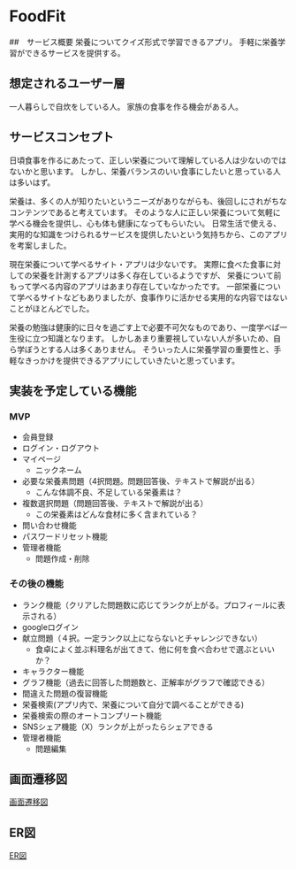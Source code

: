 # FoodFit

##　サービス概要
栄養についてクイズ形式で学習できるアプリ。
手軽に栄養学習ができるサービスを提供する。


## 想定されるユーザー層　
一人暮らしで自炊をしている人。
家族の食事を作る機会がある人。


## サービスコンセプト
日頃食事を作るにあたって、正しい栄養について理解している人は少ないのではないかと思います。
しかし、栄養バランスのいい食事にしたいと思っている人は多いはず。

栄養は、多くの人が知りたいというニーズがありながらも、後回しにされがちなコンテンツであると考えています。
そのような人に正しい栄養について気軽に学べる機会を提供し、心も体も健康になってもらいたい。
日常生活で使える、実用的な知識をつけられるサービスを提供したいという気持ちから、このアプリを考案しました。

現在栄養について学べるサイト・アプリは少ないです。
実際に食べた食事に対しての栄養を計測するアプリは多く存在しているようですが、
栄養について前もって学べる内容のアプリはあまり存在していなかったです。
一部栄養について学べるサイトなどもありましたが、食事作りに活かせる実用的な内容ではないことがほとんどでした。

栄養の勉強は健康的に日々を過ごす上で必要不可欠なものであり、一度学べば一生役に立つ知識となります。
しかしあまり重要視していない人が多いため、自ら学ぼうとする人は多くありません。
そういった人に栄養学習の重要性と、手軽なきっかけを提供できるアプリにしていきたいと思っています。


## 実装を予定している機能
### MVP
* 会員登録
* ログイン・ログアウト
* マイページ
    * ニックネーム
* 必要な栄養素問題（4択問題。問題回答後、テキストで解説が出る）
    * こんな体調不良、不足している栄養素は？
* 複数選択問題（問題回答後、テキストで解説が出る）
    * この栄養素はどんな食材に多く含まれている？
* 問い合わせ機能
* パスワードリセット機能
* 管理者機能
    * 問題作成・削除


### その後の機能
* ランク機能（クリアした問題数に応じてランクが上がる。プロフィールに表示される）
* googleログイン
* 献立問題（４択。一定ランク以上にならないとチャレンジできない）
    * 食卓によく並ぶ料理名が出てきて、他に何を食べ合わせで選ぶといいか？
* キャラクター機能
* グラフ機能（過去に回答した問題数と、正解率がグラフで確認できる）
* 間違えた問題の復習機能
* 栄養検索(アプリ内で、栄養について自分で調べることができる)
* 栄養検索の際のオートコンプリート機能
* SNSシェア機能（X）ランクが上がったらシェアできる
* 管理者機能
    * 問題編集


## 画面遷移図
[画面遷移図](
https://www.figma.com/file/uKciynJuG35EdfLAmyhWqw/FoodFit?type=design&node-id=0%3A1&mode=design&t=sh54eIGW03hBvYtm-1)

## ER図
[ER図](
https://viewer.diagrams.net/?tags=%7B%7D&highlight=0000ff&edit=_blank&layers=1&nav=1&title=FoodfitER.drawio#R7V1tc9o4F%2F01%2FkgH25iXj7yl3W2yTZtn226%2FZBRQwI2xWVmEsL%2F%2BkYyFCRJGxgaMpZnO1BaKLd97dCTfo2sZdn%2F29hGB%2BfQuGEPPsOrjN8MeGJZl1Tsd8h8tWa1Lmo69Lpggd7wuMpOCB%2Fc%2FGBfW49KFO4bhu4o4CDzszt8XjgLfhyP8rgwgFCzfV3sOvPd3nYMJ5AoeRsDjS3%2B4Yzxdl7adelL%2BCbqTKbuzWY9%2FmQFWOS4Ip2AcLN8VwTd8E%2Fg4buI9RDPgQx%2BTX%2B4AeoHIcIZTjOmTdg3rhvx7prU%2FTIJg4kEwd8MPo2BGikchqXLzDGauR828daFefCFyO3to2H0UBHh9NHvrQ4%2F6irlh3aabPb9u7IDodSX%2BoF97Xd2%2B1LH%2FaWl%2Fx3d3k%2FvWU81aX%2BUVeIvYvt%2BA%2FxLGBsIrZnViqzk9xOCJFvVCDBCOwWHXSQFxNwauT57MHpjRueeBeehG1dclU9cb34JVsMDsQuys9%2By%2BwfG3NTZoXQKTW3IxekovTq38EDeG%2Fgw8d%2BKT4xF5dHrHHoIhacstCHFcgzdObK9XiDB82yqKjfURBjOI0YpUYb8ySMUdxWzF58sEdharM92GnB0XghhHk821E%2FeQg9hDGbxlc97a6yjy6NgF3jfSBYE%2FiXz23iXUrmMUzP8H0ATiuGAeuNSiw1e47gSR8V3P6wdeQD3rBz5k1aKHc3rkH3ncfv2DYzikAX1ybibn5B%2BtjnA%2F8EOMCELorSBx1BJSZ%2FVwMI%2Fv48Fn1gwUG5MePwUYkz61z62pqD7s69i3tqRrT%2BbZBufZ%2B89ZfBuQZ332IjabuuMx9NddkjIwSPwtcKXQ%2Fhub7zpjtyNK%2BsOW9seWA%2ByM9o8vllgl89WAR7DvAwx7wcIfh5xTN%2B083s8O52dSvXx%2BZgS7rtsL52Dk%2BpPb9V82d4DgnAIIb%2Fs7plUoMKQudwZkdFTm9voJub15aW5nM%2BcjXXumLi9p%2Fo60%2BatO5abJuRWRufOjD2awhP49SOmFA0A5Cm9qCj8NhXcuTeGtCjF4U9r6VWfwNudVHGDgPf67IOB3SY8ooZOLonF5FChH4xYfZvk7hEgHxcgvNat9ZFTMNrMBgzXH2rmfxd%2BvVRLc8EEchcb%2FLOE5%2BTBAWeJzFh%2B4qVKAbgNdPSmw%2BFm8UiG6DFBQb2aQ7z3gyhk%2ByxteZoa%2FeJTO4t8GStjrZe3fkrZ%2F5fmcD6xXPEKXwfmVZvCB9%2FHf8c%2BPX5Z%2FdF%2Bf3b9%2F3YS%2FarYm7III%2B6wxOaEr7RL2YYG502CoGD8LTcG%2FNcMZcL0SOvcYgs7pfeUI2srUqzVB7ydoUaTsvAwtCIjdlDFoItltM7ig6qQtCIdF2vd1RkqK9796tN3RtF0QbTuXpm124VJ1Ytk%2Bqub6JKEb%2BfVJLnFMCX1bGEHrtUn70eBogi6IoNsXJ%2BhmCTuxZB9lONQEXbN5NWkOwnAZoCrPojMAQD2SbmuSLoakN%2BmqlyPpTG9EJSPptrS9q07SDT55Y4RWcwzHjyqQtTwQlCPrhqnJuiCyblyarBtWCTuxZB9lONRkXWvwK7cRnLl%2BlSk6g%2FurTNFf%2Bnhw9%2BKh2fJh2RnPmz8%2BY1izMnVrTdEpFC29zL8Aihb7ku%2FbVyImpkJTLdYWm4KXiUdTgMCI3PlxCkkLppURFvNiocoULhzeHF5p%2FnowPU%2BhhKwGC3SwTBnZ6HQxXykSukzpPOg9WTep2C5nHpSwyXzM%2BlrzoFKhq9SoLDYFnw9xnYOwRB5UTiioNyjrjxWdiuHPmgclajJrwNXlQaUCVfN5k18ORGfD1H7DG6PXN9ptY%2BgYHcdo3xjDjtE1jXaflrSbRtuhB92h0euwymVUt4oKqWVAjXLUv8n70VSfl%2BovnkFldTJJWOWi9o35NLcTW7AI0rbwAcLA3%2BL2ptEdGF3bGLaNbis6aBnEhoTe6UHDIF1IAW7PAhvlyN1s8i99%2FWngjqCOtZFfWkynZtEY2aX6ZvNUFG42lX4VyxDaSbB9PdG2zce1yv0ydmSwLcGuHsHNFv96VkJPnyrYlgUKyo3KVluvNCuK0i8eXrPa%2FFT9StYxpINTkzixBb9GZfMt2cosYcgNA%2BUI3Gzxixg0oxfE6BePopmtfOsdysXnCVY1n5stfrXDKAqHbIXVOgahvl4UX2t3jc6QxtfIGN%2B11NROsuBHuYHAaukEv6J4vwSfN2qVsSPLTthaOscvmbzyYbZRgBBp9B79pGt0GyqweRaUKMfmZodfuP7XAiOXvu%2FtBYVCesmOXNKUDb6cUC7p5PvKs0Ijckf%2BO%2FClkUvY3tYVia0laNVjtFXnx2ijT96z6opE2LKAQbmh2Krnk880r5daM6lXTDOpa80ksQWvmSxCiKpN5lkQoB6Zs4Rgzd25ufvi6ohlZfrwZMmIWtF90cS24GUuBMOFtx0j21pa3B3QRcXkoOfQZcbDJtVGOn0lomZ6D7V140b%2FAYDCgfP7%2B%2BC32YYr5895TU1u55AgT%2FflUECEviwvtR%2Bw935kVprYhY%2FN0zpeza94f7QCXV9lcvZ8EC7mf9if4cti8fA9bPS8TzWT330HjieQKQeEFKfBJPCBN0xKe4g2B45jLyV1boPIvVRM%2BA0xXsViB1jggBRN8cyLfyW%2BQauf9O8%2FOOz0n%2Fhy0cng7d3ZKj4bLdBrdN9UvYI%2BQOoQjKAHsPsK3%2F1Vig%2Fv6VCSoMPa%2BQKL09jxWxgs0AjGf5X4jLvQZueHXb2EXQhH4x53oS5CYLVVLR7q5Bscy5%2By7dqpTw7WLSgWifw84QxIlEPU2qFpE8B63HrMZip7a7LnLA6lsiO62Oz8kL5tdjeM7uOOxFY3j%2Bz%2F3lM0eFDmdkfAK9724me9lOXT2701EH%2BL3q907h39tf6ehOS%2Fc3UyMdmqazFZNtx5fWKyVa%2BWmJygVceyNjMgQaJG1YUHrSKnwEKryCcj9MuryKZVLUI3tYqc2EJJFTkDAtQjc6ulubsg7i6BipwpcaZkRM2QqIma2IJ%2Fq9Iqcm7YVJndhYKNml%2FEOEZFjum%2BxCpypnes0qvI1Sd24WPz82%2F1VGQFyTld1NpCwx30F3vRoJCOYe%2FoGM2mI0e%2FZsM51eTa1DqG7Av3FeoYZsV0DFPrGMkrgkjHUCEbLgsK1Bt%2FLa1jnIzQL69jMGdWhdAzTKKqT%2BhK6hjHTKOVIXN2T83dublbVsewTsbd9jXvuMGQmJ%2Bo0wycnah3r3aWXskPwlrHyA2bjOx%2BPIykLneGsKmaGvVROoZ5QMcwz0juQl%2BWV6I%2BJpjdqjyxCx%2BbD5app2PscX2VyXnPyJWeDXPydDhjOxkuyY3bkw4H%2FXEXoQh4w29rSJGiG5c%2BdFQhkleSKjPgr1jpVi0eJPKpNzEFHkx7YpvrliX3xuG5u8SOlvPjQTjkcLQt8HPtdXX7Usf%2Bp6X9Hd%2FdTe5bT0wVPr%2Bbv%2FTx4O7FQ7Plw7Iznjd%2FfMawZvGf4e9PAQIjwiSfICGUqU61Ir8k38NlCZ%2Bifc5aAo4uJNdK7Lp839i%2F8pmz2LHpGM%2BlUIqcW0RAW9xk%2Fiv792WMZx%2Fe5iwdukqFt8Wm4BcaXGdg%2B%2FA2Z3mhkDLZbhQKDanLnQEbgoCaQgwvno8VxPAiyfKsDG%2FzqlYJe72k%2FTdA1Xxu8%2Bv8ptE8%2BtEHsysOmhSJAfWIPNNXwTRvZ5Mrz8vbzRL2YdkuquQ%2BZmJTCLYxW29v8zgiN92WLB26m1k32rKs1zV6LWNoRyU9dtCNDiyj3aN1OqT%2BDd0DrWsa7X4ka5I%2FrFdM1syLL%2FWGAL3NWUFDgDA767xjQBk7sWwfVXKpuNAUjBm2Qy%2F%2BvlGgQTe0bA%2F0cHASqFV5OPg6eW09WbP5L%2FT5Z%2BMvb%2FYEB18FCZ5aXEsZJGJzbYtrqdHEsnw6kiOYfjCbUzfu7fYKiWoOG7Qvshme0GE64Mq5NRXYpcz5E7aYD7deSYJIKk6VmsQJLcGHWyv31cKcCKhyeojQNPySFk3ihZD4OfP8hC3mV7xcM4krGY0VWoIPxlYqwy%2Bn95UjcB0qLYavz%2FmNQmGLyxjdkjS2kmFSMez4MKlO68uJmSpTuvg7YHUlOf1AqtF%2Bms%2Bmfp3124TsC8ul6sJS5k5BZqVpXfzcfKxTvbS%2Bfc6vMj%2BLSYfv1NcjSK1BlapHxZpVUdleLFnv8GZm7YttqSX2Mx8L035eu0%2BUrGfJb1p3Lj%2BTUxQEeLv7IzCf3gVjSGv8Hw%3D%3D)